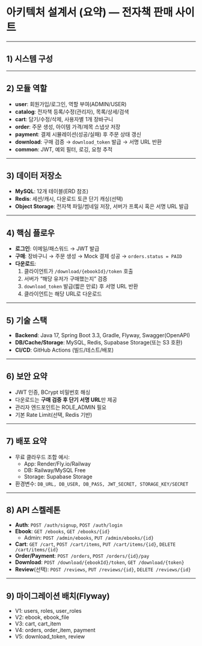 # 아키텍처 설계서 (요약) — 전자책 판매 사이트

---

## 1) 시스템 구성


---

## 2) 모듈 역할
- **user**: 회원가입/로그인, 역할 부여(ADMIN/USER)
- **catalog**: 전자책 등록/수정(관리자), 목록/상세/검색
- **cart**: 담기/수정/삭제, 사용자별 1개 장바구니
- **order**: 주문 생성, 아이템 가격/제목 스냅샷 저장
- **payment**: 결제 시뮬레이션(성공/실패) 후 주문 상태 갱신
- **download**: 구매 검증 → `download_token` 발급 → 서명 URL 반환
- **common**: JWT, 예외 필터, 로깅, 요청 추적

---

## 3) 데이터 저장소
- **MySQL**: 12개 테이블(ERD 참조)
- **Redis**: 세션/캐시, 다운로드 토큰 단기 캐싱(선택)
- **Object Storage**: 전자책 파일/썸네일 저장, 서버가 프록시 혹은 서명 URL 발급

---

## 4) 핵심 플로우
- **로그인**: 이메일/패스워드 → JWT 발급
- **구매**: 장바구니 → 주문 생성 → Mock 결제 성공 → `orders.status = PAID`
- **다운로드**:  
  1) 클라이언트가 `/download/{ebookId}/token` 호출  
  2) 서버가 “해당 유저가 구매했는지” 검증  
  3) `download_token` 발급(짧은 만료) 후 서명 URL 반환  
  4) 클라이언트는 해당 URL로 다운로드
---

## 5) 기술 스택
- **Backend**: Java 17, Spring Boot 3.3, Gradle, Flyway, Swagger(OpenAPI)
- **DB/Cache/Storage**: MySQL, Redis, Supabase Storage(또는 S3 호환)
- **CI/CD**: GitHub Actions (빌드/테스트/배포)

---

## 6) 보안 요약
- JWT 인증, BCrypt 비밀번호 해싱
- 다운로드는 **구매 검증 후 단기 서명 URL**만 제공
- 관리자 엔드포인트는 ROLE_ADMIN 필요
- 기본 Rate Limit(선택, Redis 기반)

---

## 7) 배포 요약
- 무료 클라우드 조합 예시:  
  - App: Render/Fly.io/Railway  
  - DB: Railway/MySQL Free  
  - Storage: Supabase Storage  
- 환경변수: `DB_URL, DB_USER, DB_PASS, JWT_SECRET, STORAGE_KEY/SECRET`

---

## 8) API 스켈레톤
- **Auth**: `POST /auth/signup`, `POST /auth/login`
- **Ebook**: `GET /ebooks`, `GET /ebooks/{id}`  
  - Admin: `POST /admin/ebooks`, `PUT /admin/ebooks/{id}`
- **Cart**: `GET /cart`, `POST /cart/items`, `PUT /cart/items/{id}`, `DELETE /cart/items/{id}`
- **Order/Payment**: `POST /orders`, `POST /orders/{id}/pay`
- **Download**: `POST /download/{ebookId}/token`, `GET /download/{token}`
- **Review**(선택): `POST /reviews`, `PUT /reviews/{id}`, `DELETE /reviews/{id}`

---

## 9) 마이그레이션 배치(Flyway)
- V1: users, roles, user_roles
- V2: ebook, ebook_file
- V3: cart, cart_item
- V4: orders, order_item, payment
- V5: download_token, review
